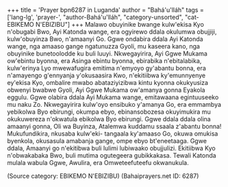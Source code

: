 +++
title = 'Prayer bpn6287 in Luganda'
author = "Bahá'u'lláh"
tags = ['lang-lg', 'prayer-', "author-Bahá'u'lláh", "category-unsorted", "cat-EBIKEMO N'EBIZIBU"]
+++
Malawo obuyinike bwange kulw'ekisa Kyo n'obugabi Bwo, Ayi Katonda wange, era ogyirewo ddala okulumwa obujjiji, kulw'obuyinza Bwo, n'amaanyi Go.  Ggwe ondabira ddala Ayi Katonda wange, nga amaaso gange ngatunuzza Gyoli, mu kaseera kano, nga obuyinike bunetoolodde ku buli luuyi.  Nkwegayirira, Ayi Ggwe Mukama ow'ebintu byonna, era Asinga ebintu byonna, ebirabika n'ebitalabika, kulw'erinya Lyo mwewafugira emitima n'emyoyo gy'abantu bonna, era n'amayengo g'ennyanja y'okusaasira Kwo, n'ekitiibwa ky'emunnyenye ey'ekisa Kyo, ombalire mwabo abataziyizibwa kintu kyonna okukyusiza obwenyi bwabwe Gyoli, Ayi Ggwe Mukama ow'amanya gonna Eyakola eggulu.
Ggwe olabira ddala Ayi Mukama wange, emitawaana egintuuseeko mu naku Zo.  Nkwegayirira kulw'oyo ensibuko y'amanya Go, era emmambya yebikolwa Byo ebirungi, okumpa ebyo, ebinansobozesa okuyimukira mu okukuwereza n'okwatula ebikolwa Byo ebirungi.  Ggwe ddala ddala olina amaanyi gonna, Oli wa Buyinza, Atalemwa kuddamu ssaala z'abantu bonna!  Mukufundikira, nkusaba kulw'eki- tangaala ky'amaaso Go, okuwa omukisa byenkola, okusasula amabanja gange, ompe ebyo bt'eneetaaga.  Ggwe ddala, Amaanyi go n'ekitibwa buli lulimi lubiwaako obujjulizi.  Ekitiibwa Kyo n'obwakabaka Bwo, buli mutima ogutegeera gubikkakasa.  Tewali Katonda mulala wabula Ggwe, Awulira, era Omweteefuteefu okwanukula.

(Source category: EBIKEMO N'EBIZIBU)
(Bahaiprayers.net ID: 6287)
